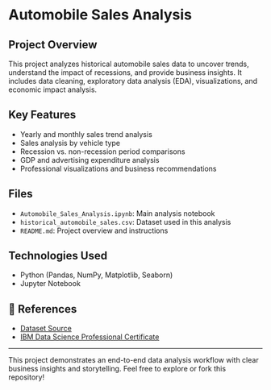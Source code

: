 # Automobile Sales Analysis

## Project Overview

This project analyzes historical automobile sales data to uncover trends, understand the impact of recessions, and provide business insights. It includes data cleaning, exploratory data analysis (EDA), visualizations, and economic impact analysis.

## Key Features

- Yearly and monthly sales trend analysis
- Sales analysis by vehicle type
- Recession vs. non-recession period comparisons
- GDP and advertising expenditure analysis
- Professional visualizations and business recommendations

## Files

- `Automobile_Sales_Analysis.ipynb`: Main analysis notebook
- `historical_automobile_sales.csv`: Dataset used in this analysis
- `README.md`: Project overview and instructions

## Technologies Used

- Python (Pandas, NumPy, Matplotlib, Seaborn)
- Jupyter Notebook

## 🔗 References

- [Dataset Source](https://cf-courses-data.s3.us.cloud-object-storage.appdomain.cloud/IBMDeveloperSkillsNetwork-DV0101EN-SkillsNetwork/Data%20Files/historical_automobile_sales.csv)
- [IBM Data Science Professional Certificate](https://www.coursera.org/professional-certificates/ibm-data-science)

---

This project demonstrates an end-to-end data analysis workflow with clear business insights and storytelling. Feel free to explore or fork this repository!

